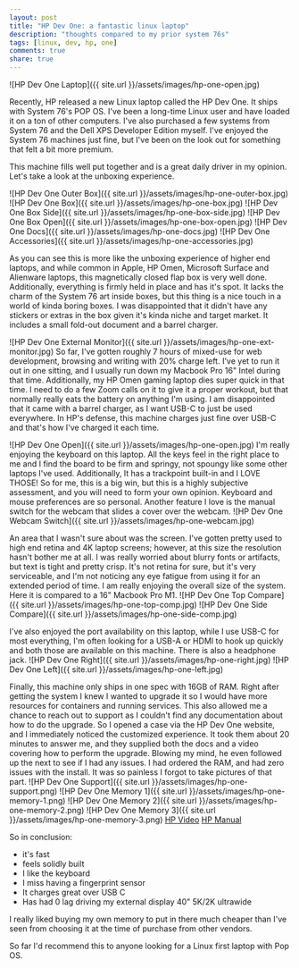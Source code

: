 ```yaml
---
layout: post
title: "HP Dev One: a fantastic linux laptop"
description: "thoughts compared to my prior system 76s"
tags: [linux, dev, hp, one]
comments: true
share: true
---
```


![HP Dev One Laptop]({{ site.url }}/assets/images/hp-one-open.jpg)

Recently, HP released a new Linux laptop called the HP Dev One. It ships with System 76's POP OS. I've been a long-time Linux user and have loaded it on a ton of other computers. I've also purchased a few systems from System 76 and the Dell XPS Developer Edition myself. I've enjoyed the System 76 machines just fine, but I've been on the look out for something that felt a bit more premium.

This machine fills well put together and is a great daily driver in my opinion. Let's take a look at the unboxing experience.

![HP Dev One Outer Box]({{ site.url }}/assets/images/hp-one-outer-box.jpg)
![HP Dev One Box]({{ site.url }}/assets/images/hp-one-box.jpg)
![HP Dev One Box Side]({{ site.url }}/assets/images/hp-one-box-side.jpg)
![HP Dev One Box Open]({{ site.url }}/assets/images/hp-one-box-open.jpg)
![HP Dev One Docs]({{ site.url }}/assets/images/hp-one-docs.jpg)
![HP Dev One Accessories]({{ site.url }}/assets/images/hp-one-accessories.jpg)

As you can see this is more like the unboxing experience of higher end laptops, and while common in Apple, HP Omen, Microsoft Surface and Alienware laptops, this magnetically closed flap box is very well done. Additionally, everything is firmly held in place and has it's spot. It lacks the charm of the System 76 art inside boxes, but this thing is a nice touch in a world of kinda boring boxes. I was disappointed that it didn't have any stickers or extras in the box given it's kinda niche and target market. It includes a small fold-out document and a barrel charger.

![HP Dev One External Monitor]({{ site.url }}/assets/images/hp-one-ext-monitor.jpg)
So far, I've gotten roughly 7 hours of mixed-use for web development, browsing and writing with 20% charge left. I've yet to run it out in one sitting, and I usually run down my Macbook Pro 16" Intel during that time. Additionally, my HP Omen gaming laptop dies super quick in that time. I need to do a few Zoom calls on it to give it a proper workout, but that normally really eats the battery on anything I'm using. I am disappointed that it came with a barrel charger, as I want USB-C to just be used everywhere. In HP's defense, this machine charges just fine over USB-C and that's how I've charged it each time.  

![HP Dev One Open]({{ site.url }}/assets/images/hp-one-open.jpg)
I'm really enjoying the keyboard on this laptop. All the keys feel in the right place to me and I find the board to be firm and springy, not spoungy like some other laptops I've used.  Additionally, It has a trackpoint built-in and I LOVE THOSE! So for me, this is a big win, but this is a highly subjective assessment, and you will need to form your own opinion. Keyboard and mouse preferences are so personal. Another feature I love is the manual switch for the webcam that slides a cover over the webcam.
![HP Dev One Webcam Switch]({{ site.url }}/assets/images/hp-one-webcam.jpg)

An area that I wasn't sure about was the screen. I've gotten pretty used to high end retina and 4K laptop screens; however, at this size the resolution hasn't bother me at all. I was really worried about blurry fonts or artifacts, but text is tight and pretty crisp. It's not retina for sure, but it's very serviceable, and I'm not noticing any eye fatigue from using it for an extended period of time. I am really enjoying the overall size of the system.  Here it is compared to a 16" Macbook Pro M1.
![HP Dev One Top Compare]({{ site.url }}/assets/images/hp-one-top-comp.jpg)
![HP Dev One Side Compare]({{ site.url }}/assets/images/hp-one-side-comp.jpg)

I've also enjoyed the port availability on this laptop, while I use USB-C for most everything, I'm often looking for a USB-A or HDMI to hook up quickly and both those are available on this machine. There is also a headphone jack.
![HP Dev One Right]({{ site.url }}/assets/images/hp-one-right.jpg)
![HP Dev One Left]({{ site.url }}/assets/images/hp-one-left.jpg)

Finally, this machine only ships in one spec with 16GB of RAM. Right after getting the system I knew I wanted to upgrade it so I would have more resources for containers and running services. This also allowed me a chance to reach out to support as I couldn't find any documentation about how to do the upgrade. So I opened a case via the HP Dev One website, and I immediately noticed the customized experience. It took them about 20 minutes to answer me, and they supplied both the docs and a video covering how to perform the upgrade. Blowing my mind, he even followed up the next to see if I had any issues. I had ordered the RAM, and had zero issues with the install. It was so painless I forgot to take pictures of that part.
![HP Dev One Support]({{ site.url }}/assets/images/hp-one-support.png)
![HP Dev One Memory 1]({{ site.url }}/assets/images/hp-one-memory-1.png)
![HP Dev One Memory 2]({{ site.url }}/assets/images/hp-one-memory-2.png)
![HP Dev One Memory 3]({{ site.url }}/assets/images/hp-one-memory-3.png)
[HP Video](https://www.youtube.com/watch?v=RkAOS9f5p1I)
[HP Manual](http://h10032.www1.hp.com/ctg/Manual/c07067671.pdf)

So in conclusion: 
- it's fast
- feels solidly built
- I like the keyboard
- I miss having a fingerprint sensor
- It charges great over USB C 
- Has had 0 lag driving my external display 40" 5K/2K ultrawide 

I really liked buying my own memory to put in there much cheaper than I've seen from choosing it at the time of purchase from other vendors. 

So far I'd recommend this to anyone looking for a Linux first laptop with Pop OS.
